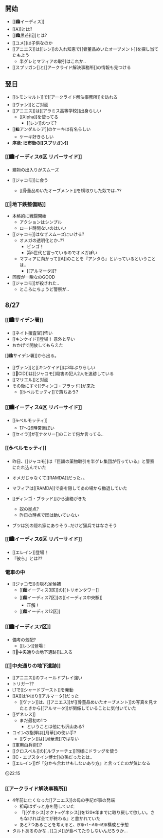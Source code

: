 ## 開始

- [[🏙️イーディス]]
- [[A]]とは?
- [[🏙️黒芒街]]とは?
- [[ユメ]]は子供なのか
- [[アニエス]]は[[レン]]の入れ知恵で[[骨董品めいたオーブメント]]を探し当てたもよう
	- 半グレとマフィアの取引はこれか..
- [[スプリガン]]と[[アークライド解決事務所]]の情報も見つける

## 翌日

- [[☕モンマルト]]で[[アークライド解決事務所]]を訪れる
- [[ヴァン]]とご対面
- [[アニエス]]は[[アラミス高等学校]]出身らしい
	- [[Xipha]]を使ってる
		- [[レン]]のつて?
- [[🛍️アンダルシア]]のケーキは有名らしい
	- ケーキ好きらしい
- **序章: 旧市街の[[スプリガン]]**

### [[🏙️イーディス6区 リバーサイド]]

- 建物の出入りがスムーズ

- [[ジャコモ]]に会う
	- [[骨董品めいたオーブメント]]を横取りした奴では..?? 
	
### [[🚪地下鉄整備路]]

- 本格的に戦闘開始
	- アクションはシンプル
	- ロード時間ないのはいい
- [[ジャコモ]]はなぜスムーズにいける?
	- オメガの透明化とか..??
		- ビンゴ！
		- 第5世代と言っているのでオメガぽい
	- マフィアに向かって[[A]]のことを『アンタら』といっているということは..
		- [[アルマータ]]?
- 回復が一瞬なのGOOD
- [[ジャコモ]]が殺された..
	- ところにちょうど警察が..

## 8/27

### [[🏙️サイデン署]]

- [[ネイト捜査官]]怖い
- [[キンケイド]]登場！ 意外と早い
- おかげで開放してもらえた

[[🏙️サイデン署]]から出る。

- [[ヴァン]]と[[キンケイド]]は3年ぶりらしい
- [[🏢CID]]は[[ジャコモ]]殺害の犯人2人を追跡している
- [[マリエル]]と対面
- その後にすぐ[[ディンゴ・ブラッド]]が来た
	- [[☕ベルモッティ]]で落ちあう?

### [[🏙️イーディス6区 リバーサイド]]

- [[☕ベルモッティ]]
	- 17～26時営業ぽい
- [[セイラ]]が[[ナタリー]]のことで何か言ってる..

### [[☕ベルモッティ]]

- 昨日、[[ジャコモ]]は『巨額の薬物取引を半グレ集団が行っている』と警察にたれ込んでいた
- オメガじゃなくて[[RAMDA]]だった。。 
- マフィアは[[RAMDA]]で姿を隠してあの場から撤退していた

- [[ディンゴ・ブラッド]]から連絡がきた
	- 奴の拠点?
	- 昨日の時点で団は動いていない
- ブツは別の隠れ家にありそう..だけど猟兵ではなさそう

### [[🏙️イーディス6区 リバーサイド]]

- [[エレイン]]登場！
- 『彼ら』とは??

### 電車の中

- [[ジャコモ]]の隠れ家候補
	- [[🏙️イーディス3区]]の[[トリオンタワー]]
	- [[🏙️イーディス7区]]の[[イーディス中央駅]]
		- 正解！
	- [[🏙️イーディス12区]]

### [[🏙️イーディス7区]]

- 備考の気配?
	- [[レン]]登場！
- [[🚪中央通りの地下遺跡]]に入る

### [[🚪中央通りの地下遺跡]]

- [[アニエス]]のフィールドプレイ強い
- トリガー??
- L1で[[シャードブースト]]を発動
- [[A]]はやはり[[アルマータ]]だった
	- [[ヴァン]]は、[[アニエス]]が[[骨董品めいたオーブメント]]の写真を見せたときから[[アルマータ]]が関係していることに気付いていた
- [[ゲネシス]]
	- まだ最初の1つ
		- ということは他にも沢山ある?
- コインの指弾は[[月華]]の使い手?
	- [[ヴァン]]は[[月華流]]ではない
- [[軍用白兵術]]?
- [[クロスベル]]の[[ルヴァーチェ]]同様にドラッグを使う
- [[C・エプスタイン博士]]の孫だったとは..
- [[エレイン]]が『分かち合わせもしないあり方』と言ってたのが気になる

⏲️22:15

### [[アークライド解決事務所]]

- 4年前に亡くなった[[アニエス]]の母の手記が事の発端
	- 祖母はずっと身を隠していた 
	- 『[[ゲネシス|オクト=ゲネシス]]を120※年までに取り戻して欲しい。さもなければ全てが終わる』と書かれていた
	- あと7つあることを考えると、`序章+1～6章+終章`構成と予想
- タルトあるのかな.. [[ユメ]]が食べてたりしないんだろうか... 
